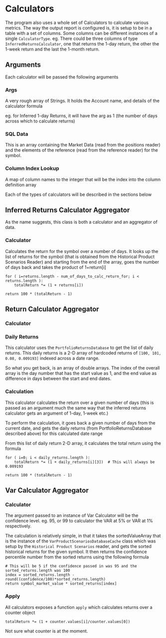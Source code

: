 # Calculators

The program also uses a whole set of Calculators to calculate various metrics. The way the
output report is configured is, it is setup to be in a table with a set of columns. Some columns
can be different instances of a single `CalculatorType`. eg. There could be three columns of type
`InferredReturnsCalculator`, one that returns the 1-day return, the other the 1-week return
and the last the 1-month return.

## Arguments
Each calculator will be passed the following arguments

### Args
A very rough array of Strings. It holds the Account name, and details of the calculator formula

eg. for Inferred 1-day Returns, it will have the arg as 1 (the number of days across which to
calculate returns)

### SQL Data
This is an array containing the Market Data (read from the positions reader) and the elements
of the reference (read from the reference reader) for the symbol.

### Column Index Lookup
A map of column names to the integer that will be the index into the column definition array



Each of the types of calculators will be described in the sections below

## Inferred Returns Calculator Aggregator

As the name suggests, this class is both a calculator and an aggregator of data.

### Calculator

Calculates the return for the symbol over a number of days. It looks up the list of returns
for the symbol (that is obtained from the Historical Product Scenarios Reader) and starting
from the end of the array, goes the number of days back and takes the product of 1+return[i]

```
for ( i=returns.length - num_of_days_to_calc_return_for; i < returns.length ):
    totalReturn *= (1 + returns[i])

return 100 * (totalReturn - 1)
```


## Return Calculator Aggregator

### Calculator

### Daily Returns
This calculator uses the `PortfolioReturnsDatabase` to get the list of daily returns. This
daily returns is a 2-D array of hardcoded returns of `[100, 101, 0.08, 0.009193]` indexed
across a date range.

So what you get back, is an array of double arrays. The index of the overall array is the day
number that has the start value as 1, and the end value as difference in days between the start
and end dates.

### Calculation
This calculator calculates the return over a given number of days (this is passed as an argument
much the same way that the inferred returns calculator gets an argument of 1-day, 1-week etc.)

To perform the calculation, it goes back a given number of days from the current date, and gets
the daily returns (from PortfolioReturnsDatabase described above) for this calculated date range

From this list of daily return 2-D array, it calculates the total return using the formula

```
for ( i=0; i < daily_returns.length ):
    totalReturn *= (1 + daily_returns[i][3])  # This will always be 0.009193

return 100 * (totalReturn - 1)
```


## Var Calculator Aggregator

### Calculator

The argument passed to an instance of Var Calculator will be the confidence level. eg. 95, or 99
to calculator the VAR at 5% or VAR at 1% respectively.

The calculation is relatively simple, in that it takes the sortedValueArray that is the instance
of the `VarProductScenariosDatabaseCache` class which was setup by the `Historical Product
Scenarios` reader, and gets the sorted historical returns for the given symbol. It then
returns the confidence percentile number from the sorted returns using the following formula

```
# This will be 5 if the confidence passed in was 95 and the sorted_returns.length was 100
index = sorted_returns.length - round((confidence/100)*sorted_returns.length)
return symbol_market_value * sorted_returns[index]
```

### Apply

All calculators exposes a function `apply` which calculates returns over a counter object

```
totalReturn *= (1 + counter.values[i]/counter.values[0])
```
 Not sure what counter is at the moment.
